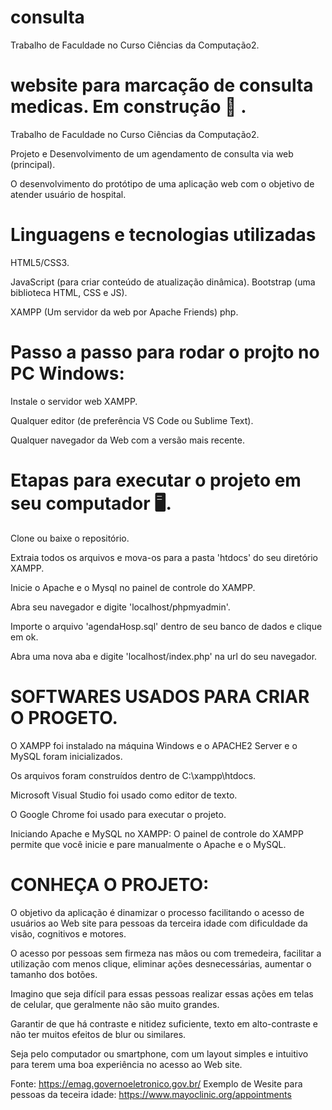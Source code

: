 # consulta
 Trabalho de Faculdade no Curso Ciências da Computação2.
 
# website para marcação de consulta medicas. Em construção 👷 .

 Trabalho de Faculdade no Curso Ciências da Computação2.
 
Projeto e Desenvolvimento de um agendamento de consulta via web (principal).

O desenvolvimento do protótipo de uma aplicação web com
o objetivo de atender usuário de hospital.

# Linguagens e tecnologias utilizadas
HTML5/CSS3.

JavaScript (para criar conteúdo de atualização dinâmica).
Bootstrap (uma biblioteca HTML, CSS e JS).

XAMPP (Um servidor da web por Apache Friends)
php.

# Passo a passo para rodar o projto no PC Windows:

Instale o servidor web XAMPP.

Qualquer editor (de preferência VS Code ou Sublime Text).

Qualquer navegador da Web com a versão mais recente.

# Etapas para executar o projeto em seu computador 🖥.

Clone ou baixe o repositório.

Extraia todos os arquivos e mova-os para a pasta 'htdocs' do seu diretório XAMPP.

Inicie o Apache e o Mysql no painel de controle do XAMPP.

Abra seu navegador e digite 'localhost/phpmyadmin'.

Importe o arquivo 'agendaHosp.sql' dentro de seu banco de dados e clique em ok.

Abra uma nova aba e digite 'localhost/index.php' na url do seu navegador.

# SOFTWARES USADOS PARA CRIAR O PROGETO.

O XAMPP foi instalado na máquina Windows e o APACHE2 Server e o MySQL foram inicializados. 

Os arquivos foram construídos dentro de C:\xampp\htdocs.

Microsoft Visual Studio foi usado como editor de texto.

O Google Chrome foi usado para executar o projeto.

Iniciando Apache e MySQL no XAMPP:
O painel de controle do XAMPP permite que você inicie e pare manualmente o Apache e o MySQL. 

# CONHEÇA O PROJETO:
O objetivo da aplicação é dinamizar o processo facilitando o acesso de usuários ao Web site para pessoas da terceira idade com dificuldade da visão, cognitivos e motores.

O acesso por pessoas sem firmeza nas mãos ou com tremedeira, facilitar a utilização com menos clique, eliminar ações desnecessárias, aumentar o tamanho dos botões. 

Imagino que seja difícil para essas pessoas realizar essas ações em telas de celular, que geralmente não são muito grandes.

Garantir de que há contraste e nitidez suficiente, texto em alto-contraste e não ter muitos efeitos de blur ou similares.

Seja pelo computador ou smartphone, com um layout simples e intuitivo para terem uma boa experiência no acesso ao Web site. 

Fonte: https://emag.governoeletronico.gov.br/
Exemplo de Wesite para pessoas da teceira idade: https://www.mayoclinic.org/appointments
